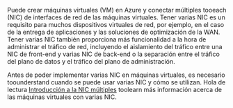 Puede crear máquinas virtuales (VM) en Azure y conectar múltiples tooeach (NIC) de interfaces de red de las máquinas virtuales. Tener varias NIC es un requisito para muchos dispositivos virtuales de red, por ejemplo, en el caso de la entrega de aplicaciones y las soluciones de optimización de la WAN. Tener varias NIC también proporciona más funcionalidad a la hora de administrar el tráfico de red, incluyendo el aislamiento del tráfico entre una NIC de front-end y varias NIC de back-end o la separación entre el tráfico del plano de datos y el tráfico del plano de administración.

Antes de poder implementar varias NIC en máquinas virtuales, es necesario toounderstand cuando se puede usar varias NIC y cómo se utilizan. Hola de lectura [Introducción a la NIC múltiples](../articles/virtual-network/virtual-networks-multiple-nics.md) toolearn más información acerca de las máquinas virtuales con varias NIC.


